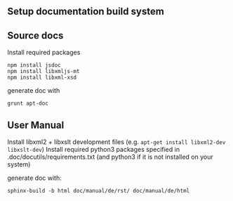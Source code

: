Setup documentation build system
--------------------------------

Source docs
-----------
Install required packages
```
npm install jsdoc
npm install libxmljs-mt
npm install libxml-xsd
```

generate doc with
```
grunt apt-doc
```

User Manual
-----------
Install libxml2 + libxslt development files (e.g. `apt-get install libxml2-dev libxslt-dev`)
Install required python3 packages specified in .doc/docutils/requirements.txt
(and python3 if it is not installed on your system)
 
generate doc with: 
```
sphinx-build -b html doc/manual/de/rst/ doc/manual/de/html
```